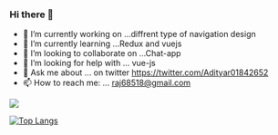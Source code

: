 ### Hi there 👋

- 🔭 I’m currently working on ...diffrent type of navigation design
- 🌱 I’m currently learning ...Redux and vuejs
- 👯 I’m looking to collaborate on ...Chat-app
- 🤔 I’m looking for help with ... vue-js
- 💬 Ask me about ... on twitter https://twitter.com/Adityar01842652
- 📫 How to reach me: ...  raj68518@gmail.com


<!--
**raj68518/raj68518** is a ✨ _special_ ✨ repository because its `README.md` (this file) appears on your GitHub profile.

Here are some ideas to get you started:
- 😄 Pronouns: ...
- ⚡ Fun fact: ...
-->

<img src="https://github-readme-stats.vercel.app/api?username=Adityapanther&&show_icons=true&title_color=151515&icon_color=bb2acf&text_color=000000&bg_color=ffffff">

[![Top Langs](https://github-readme-stats.vercel.app/api/top-langs/?username=adityapanther&layout=compact)](https://github.com/anuraghazra/github-readme-stats)
